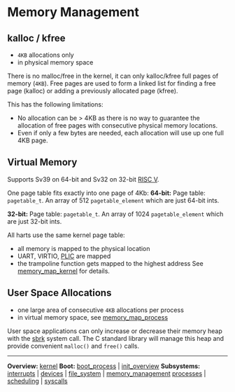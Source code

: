 # Memory Management


## kalloc / kfree

- `4KB` allocations only
- in physical memory space

There is no malloc/free in the kernel, it can only kalloc/kfree full pages of memory (`4KB`).
Free pages are used to form a linked list for finding a free page (kalloc) or adding a previously allocated page (kfree).

This has the following limitations:
- No allocation can be > 4KB as there is no way to guarantee the allocation of free pages with consecutive physical memory locations.
- Even if only a few bytes are needed, each allocation will use up one full 4KB page.


## Virtual Memory

Supports Sv39 on 64-bit and Sv32 on 32-bit [RISC V](../../riscv/RISCV.md).

One page table fits exactly into one page of 4Kb:
**64-bit:**
Page table: `pagetable_t`. An array of 512 `pagetable_element` which are just 64-bit ints.

**32-bit:**
Page table: `pagetable_t`. An array of 1024 `pagetable_element` which are just 32-bit ints.


All harts use the same kernel page table:
- all memory is mapped to the physical location
- UART, VIRTIO, [PLIC](../../riscv/PLIC.md) are mapped
- the trampoline function gets mapped to the highest address
See [memory_map_kernel](memory_map_kernel.md) for details.


## User Space Allocations

- one large area of consecutive `4KB` allocations per process
- in virtual memory space, see [memory_map_process](memory_map_process.md)

User space applications can only increase or decrease their memory heap with the [sbrk](../syscalls/sbrk.md) system call. The C standard library will manage this heap and provide convenient `malloc()` and `free()` calls.


---
**Overview:** [kernel](../kernel.md)
**Boot:**
[boot_process](../overview/boot_process.md) | [init_overview](../overview/init_overview.md)
**Subsystems:**
[interrupts](interrupts.md) | [devices](../devices/devices.md) | [file_system](../file_system/file_system.md) | [memory_management](memory_management.md)
[processes](../processes/processes.md) | [scheduling](../processes/scheduling.md) | [syscalls](../syscalls/syscalls.md)
